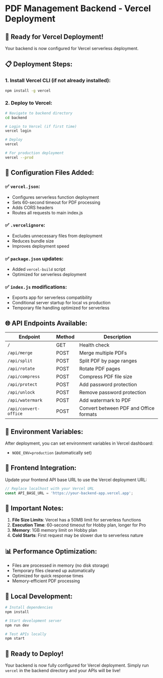 # PDF Management Backend - Vercel Deployment

## 🚀 Ready for Vercel Deployment!

Your backend is now configured for Vercel serverless deployment.

## 📋 Deployment Steps:

### 1. **Install Vercel CLI** (if not already installed):
```bash
npm install -g vercel
```

### 2. **Deploy to Vercel**:
```bash
# Navigate to backend directory
cd backend

# Login to Vercel (if first time)
vercel login

# Deploy
vercel

# For production deployment
vercel --prod
```

## 🔧 **Configuration Files Added:**

### ✅ `vercel.json`:
- Configures serverless function deployment
- Sets 60-second timeout for PDF processing
- Adds CORS headers
- Routes all requests to main index.js

### ✅ `.vercelignore`:
- Excludes unnecessary files from deployment
- Reduces bundle size
- Improves deployment speed

### ✅ `package.json` updates:
- Added `vercel-build` script
- Optimized for serverless deployment

### ✅ `index.js` modifications:
- Exports app for serverless compatibility
- Conditional server startup for local vs production
- Temporary file handling optimized for serverless

## 🌐 **API Endpoints Available:**

| Endpoint | Method | Description |
|----------|--------|-------------|
| `/` | GET | Health check |
| `/api/merge` | POST | Merge multiple PDFs |
| `/api/split` | POST | Split PDF by page ranges |
| `/api/rotate` | POST | Rotate PDF pages |
| `/api/compress` | POST | Compress PDF file size |
| `/api/protect` | POST | Add password protection |
| `/api/unlock` | POST | Remove password protection |
| `/api/watermark` | POST | Add watermark to PDF |
| `/api/convert-office` | POST | Convert between PDF and Office formats |

## 📝 **Environment Variables:**
After deployment, you can set environment variables in Vercel dashboard:
- `NODE_ENV=production` (automatically set)

## 🔗 **Frontend Integration:**
Update your frontend API base URL to use the Vercel deployment URL:
```javascript
// Replace localhost with your Vercel URL
const API_BASE_URL = 'https://your-backend-app.vercel.app';
```

## 🚨 **Important Notes:**

1. **File Size Limits**: Vercel has a 50MB limit for serverless functions
2. **Execution Time**: 60-second timeout for Hobby plan, longer for Pro
3. **Memory**: 1GB memory limit on Hobby plan
4. **Cold Starts**: First request may be slower due to serverless nature

## 📊 **Performance Optimization:**

- Files are processed in memory (no disk storage)
- Temporary files cleaned up automatically
- Optimized for quick response times
- Memory-efficient PDF processing

## 🔧 **Local Development:**
```bash
# Install dependencies
npm install

# Start development server
npm run dev

# Test APIs locally
npm start
```

## 🎯 **Ready to Deploy!**

Your backend is now fully configured for Vercel deployment. Simply run `vercel` in the backend directory and your APIs will be live!
